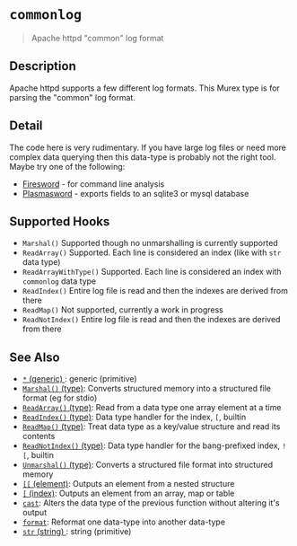 # `commonlog`

> Apache httpd "common" log format

## Description

Apache httpd supports a few different log formats. This Murex type is for
parsing the "common" log format.

## Detail

The code here is very rudimentary. If you have large log files or need more complex
data querying then this data-type is probably not the right tool. Maybe try one of
the following:

- [Firesword](https://github.com/lmorg/firesword) - for command line analysis
- [Plasmasword](https://github.com/lmorg/plasmasword) - exports fields to an sqlite3 or mysql database

## Supported Hooks

- `Marshal()`
  Supported though no unmarshalling is currently supported
- `ReadArray()`
  Supported. Each line is considered an index (like with `str` data type)
- `ReadArrayWithType()`
  Supported. Each line is considered an index with `commonlog` data type
- `ReadIndex()`
  Entire log file is read and then the indexes are derived from there
- `ReadMap()`
  Not supported, currently a work in progress
- `ReadNotIndex()`
  Entire log file is read and then the indexes are derived from there

## See Also

- [`*` (generic) ](/types/generic.md):
  generic (primitive)
- [`Marshal()` (type)](/apis/Marshal.md):
  Converts structured memory into a structured file format (eg for stdio)
- [`ReadArray()` (type)](/apis/ReadArray.md):
  Read from a data type one array element at a time
- [`ReadIndex()` (type)](/apis/ReadIndex.md):
  Data type handler for the index, `[`, builtin
- [`ReadMap()` (type)](/apis/ReadMap.md):
  Treat data type as a key/value structure and read its contents
- [`ReadNotIndex()` (type)](/apis/ReadNotIndex.md):
  Data type handler for the bang-prefixed index, `![`, builtin
- [`Unmarshal()` (type)](/apis/Unmarshal.md):
  Converts a structured file format into structured memory
- [`[[` (element)](/commands/element.md):
  Outputs an element from a nested structure
- [`[` (index)](/commands/index2.md):
  Outputs an element from an array, map or table
- [`cast`](/commands/cast.md):
  Alters the data type of the previous function without altering it's output
- [`format`](/commands/format.md):
  Reformat one data-type into another data-type
- [`str` (string) ](/types/str.md):
  string (primitive)
